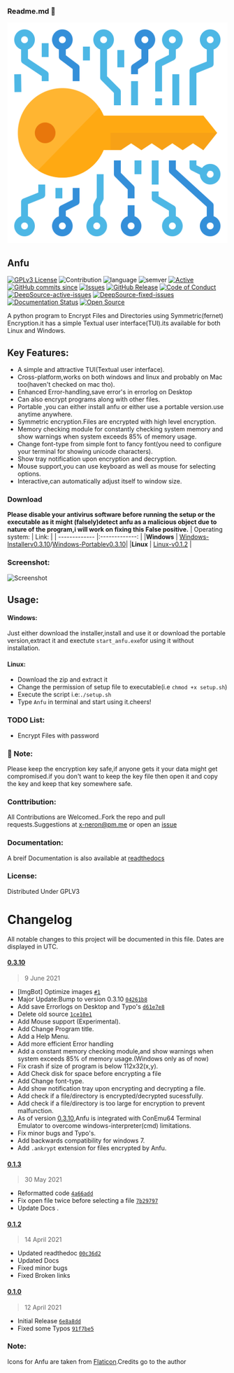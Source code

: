 ### Readme.md 👋
<img src="https://raw.githubusercontent.com/Justaus3r/Anfu/Master/image/encryption.png">

## Anfu
[![GPLv3 License](https://img.shields.io/badge/License-GPL%20v3-yellow.svg)](https://opensource.org/licenses/)
![Contribution](https://img.shields.io/badge/Contributions-Welcome-<brightgreen>)
![language](https://badgen.net/badge/Language/Python/cyan)
![semver](https://badgen.net/badge/Semantic-Version/0.3.10/purple)
[![Active](http://img.shields.io/badge/Status-Active-green.svg)](https://github.com/Justaus3r)
[![GitHub commits since](https://img.shields.io/github/commits-since/Justaus3r/Anfu/0.1)]() 
[![Issues](https://img.shields.io/github/issues-raw/Justaus3r/Penta?maxAge=25000)](https://github.com/Justaus3r/Penta/issues)
[![GitHub Release](https://img.shields.io/github/release/Justaus3r/Anfu?style=flat)]()
[![Code of Conduct](https://img.shields.io/badge/code%20of-conduct-ff69b4.svg?style=flat)](https://github.com/Justaus3r/Penta/blob/main/docs/CODE_OF_CONDUCT.md)
[![DeepSource-active-issues](https://deepsource.io/gh/Justaus3r/Anfu.svg/?label=active+issues&show_trend=true&token=jisXXMKwTBXRZ-KwRsHzyckr)](https://deepsource.io/gh/Justaus3r/Anfu/?ref=repository-badge)
[![DeepSource-fixed-issues](https://deepsource.io/gh/Justaus3r/Anfu.svg/?label=resolved+issues&show_trend=true&token=jisXXMKwTBXRZ-KwRsHzyckr)](https://deepsource.io/gh/Justaus3r/Anfu/?ref=repository-badge)
[![Documentation Status](https://readthedocs.org/projects/anfu/badge/?version=latest)](https://anfu.readthedocs.io/en/latest/?badge=latest)
[![Open Source](https://badges.frapsoft.com/os/v1/open-source.svg?v=103)](https://opensource.org/)

A python program to Encrypt Files and Directories using Symmetric(fernet) Encryption.it has a simple Textual user interface(TUI).its available for both Linux and Windows.

## Key Features:
- A simple and attractive TUI(Textual user interface).
- Cross-platform,works on both windows and linux and probably on Mac too(haven't checked on mac tho).
- Enhanced Error-handling,save error's in errorlog on Desktop
- Can also encrypt programs along with other files.
- Portable ,you can either install anfu or either use a portable version.use anytime anywhere.
- Symmetric encryption.Files are encrypted with high level encryption.
- Memory checking module for constantly checking system memory and show warnings when system exceeds 85% of memory usage.
- Change font-type from simple font to fancy font(you need to configure your terminal for showing unicode characters).
- Show tray notification upon encryption and decryption.
- Mouse support,you can use keyboard as well as mouse for selecting options.
- Interactive,can automatically adjust itself to window size.

### Download
**Please disable your antivirus software before running the setup or the executable as it might (falsely)detect anfu as a malicious object due to nature of the program,i will work on fixing this False positive.**
| Operating system:         | Link:                                     | 
| -------------             |:-------------:                            | 
|**Windows**                | [Windows-Installerv0.3.10](https://mega.nz/file/Nw9VRQjC#o5bd92eDAvQfMN7B0hQFB151xUdx8o7uL8IId6uLnfo)/[Windows-Portablev0.3.10](https://mega.nz/file/c18yHACL#Abn-La2BH_AKXrnHeVsVJrfUl-CKgKBLN4kInG4VZLU)|
|**Linux**                  | [Linux-v0.1.2](https://mega.nz/file/0l9GgBQJ#dZfgbZ2NiW8cHilTYMHA1DOt19o852-iLc83Nmejnh4)                |

### Screenshot:

 ![Screenshot](https://drive.google.com/uc?export=download&id=1OHheyOFD38jAC-3QjggYsvdWNe9dt86W)

## Usage:
#### Windows:
Just either download the installer,install and use it or download the portable version,extract it and exectute ```start_anfu.exe```for using it without installation.

#### Linux:
- Download the zip and extract it
- Change the permission of setup file to executable(i.e ```chmod +x setup.sh```)
- Execute the script i.e:```./setup.sh```
- Type ```Anfu``` in terminal and start using it.cheers!

### TODO List:
- Encrypt Files with password

### 🔴 Note:
Please keep the encryption key safe,if anyone gets it your data might get compromised.if you don't want to keep the key file then open it and copy the key and keep that key somewhere safe. 

### Conttribution:
All Contributions are Welcomed..Fork the repo and pull requests.Suggestions at x-neron@pm.me or open an [issue](https://github.com/Justaus3r/Anfu/issues)

### Documentation:
A breif Documentation is also available at [readthedocs](https://anfu.readthedocs.io/en/latest/)
### License:
Distributed Under GPLV3
# Changelog

All notable changes to this project will be documented in this file. Dates are displayed in UTC.

#### [0.3.10](https://github.com/Justaus3r/Anfu/compare/0.1.3...0.3.10)

> 9 June 2021

- [ImgBot] Optimize images [`#1`](https://github.com/Justaus3r/Anfu/pull/1)
- Major Update:Bump to version 0.3.10 [`04261b8`](https://github.com/Justaus3r/Anfu/commit/04261b8d37d5820baa71eba0af127fa3e1d75da8)
- Add save Errorlogs on Desktop and Typo's [`d61e7e8`](https://github.com/Justaus3r/Anfu/commit/d61e7e8e90a3d255287ecc7d7e690bd62023d171)
- Delete old source [`1ce10e1`](https://github.com/Justaus3r/Anfu/commit/1ce10e1f3e0bb638eabca64d52a3584341168434)
- Add Mouse support (Experimental).
- Add Change Program title. 
- Add a Help Menu.
- Add more efficient Error handling
- Add a constant memory checking module,and show warnings when system exceeds 85% of memory usage.(Windows only as of now)
- Fix crash if size of program is below 112x32(x,y).
- Add Check disk for space before encrypting a file
- Add Change font-type.
- Add show notification tray upon encrypting and decrypting a file.
- Add check if a file/directory is encrypted/decrypted sucessfully.
- Add check if a file/directory is too large for encryption to prevent malfunction.
- As of version [0.3.10](https://github.com/Justaus3r/Anfu/releases/tag/0.3.10),Anfu is integrated with ConEmu64 Terminal Emulator to overcome windows-interpreter(cmd) limitations.
- Fix minor bugs and Typo's.
- Add backwards compatibility for windows 7.
- Add ```.ankrypt``` extension for files encrypted by Anfu.
#### [0.1.3](https://github.com/Justaus3r/Anfu/compare/0.1.2...0.1.3)

> 30 May 2021

- Reformatted code [`4a66add`](https://github.com/Justaus3r/Anfu/commit/4a66addeef0b9cddb3eb39274df267b708631912)
- Fix open file twice before selecting a file [`7b29797`](https://github.com/Justaus3r/Anfu/commit/7b297973511354b0bdac17a3ba912f22380ec30c)
- Update Docs .

#### [0.1.2](https://github.com/Justaus3r/Anfu/compare/0.1...0.1.2)

> 14 April 2021

- Updated readthedoc [`00c36d2`](https://github.com/Justaus3r/Anfu/commit/00c36d2ad4798ca52c4a518a9d161914dc42e7dd)
- Updated Docs
- Fixed minor bugs
- Fixed Broken links

#### [0.1.0](https://github.com/Justaus3r/Anfu/releases/tag/0.1)

> 12 April 2021

- Initial Release [`6e8a8dd`](https://github.com/Justaus3r/Anfu/commit/6e8a8dd17b37e060e39ef289d95c7253f0cb6640)
- Fixed some Typos [`91f7be5`](https://github.com/Justaus3r/Anfu/commit/91f7be5b8d9fc3741b3f1daa29faadff71c51847)

### Note:
Icons for Anfu are taken from [Flaticon](https://www.flaticon.com/).Credits go to the author

